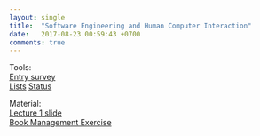 ```yaml
---
layout: single
title:  "Software Engineering and Human Computer Interaction"
date:   2017-08-23 00:59:43 +0700
comments: true
---
```

Tools:  
[Entry survey][entry_survey]  
[Lists][list_sehci]
[Status][status]

Material:  
[Lecture 1 slide][lecture1]  
[Book Management Exercise][exercise1]

[entry_survey]: https://goo.gl/forms/7eRGhnMsZybaIbbG2
[exercise1]: https://goo.gl/vTV8zM
[lecture1]: /courses/sehci/lecture1.pptx
[list_sehci]: https://goo.gl/4EzqVP
[status]: https://goo.gl/i6Ei19